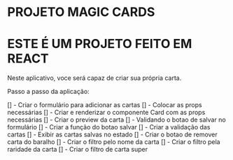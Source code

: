 # PROJETO MAGIC CARDS

# ESTE É UM PROJETO FEITO EM REACT

Neste aplicativo, voce será capaz de criar sua própria carta.

Passo a passo da aplicação:

[] - Criar o formulário para adicionar as cartas
[] - Colocar as props necessárias
[] - Criar e renderizar o componente Card com as props necessárias
[] - Criar o preview da carta
[] - Validando o botao de salvar no formulário
[] - Criar a função do botao salvar
[] - Criar a validação das cartas
[] - Exibir as cartas salvas no estado
[] - Criar o botao de remover carta do baralho
[] - Criar o filtro pelo nome da carta
[] - Criar o filtro pela raridade da carta
[] - Criar o filtro de carta super
